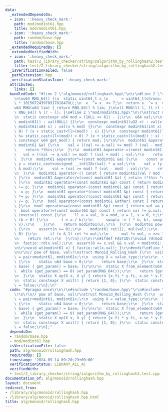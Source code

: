 ```yaml
---
data:
  _extendedDependsOn:
  - icon: ':heavy_check_mark:'
    path: mod/modint61.hpp
    title: mod/modint61.hpp
  - icon: ':heavy_check_mark:'
    path: random/base.hpp
    title: random/base.hpp
  _extendedRequiredBy: []
  _extendedVerifiedWith:
  - icon: ':heavy_check_mark:'
    path: test/2_library_checker/string/zalgorithm_by_rollinghash2.test.cpp
    title: test/2_library_checker/string/zalgorithm_by_rollinghash2.test.cpp
  _isVerificationFailed: false
  _pathExtension: hpp
  _verificationStatusIcon: ':heavy_check_mark:'
  attributes:
    links: []
  bundledCode: "#line 2 \"alg/monoid/rollinghash.hpp\"\n\r\n#line 2 \"random/base.hpp\"\
    \n\nu64 RNG_64() {\n  static uint64_t x_\n      = uint64_t(chrono::duration_cast<chrono::nanoseconds>(chrono::high_resolution_clock::now().time_since_epoch()).count())\
    \ * 10150724397891781847ULL;\n  x_ ^= x_ << 7;\n  return x_ ^= x_ >> 9;\n}\n\n\
    u64 RNG(u64 lim) { return RNG_64() % lim; }\n\nll RNG(ll l, ll r) { return l +\
    \ RNG_64() % (r - l); }\n#line 2 \"mod/modint61.hpp\"\n\r\nstruct modint61 {\r\
    \n  static constexpr u64 mod = (1ULL << 61) - 1;\r\n  u64 val;\r\n  constexpr\
    \ modint61() : val(0ULL) {}\r\n  constexpr modint61(u32 x) : val(x) {}\r\n  constexpr\
    \ modint61(u64 x) : val(x % mod) {}\r\n  constexpr modint61(int x) : val((x <\
    \ 0) ? (x + static_cast<ll>(mod)) : x) {}\r\n  constexpr modint61(ll x) : val(((x\
    \ %= static_cast<ll>(mod)) < 0) ? (x + static_cast<ll>(mod)) : x) {}\r\n  static\
    \ constexpr u64 get_mod() { return mod; }\r\n\r\n  modint61 &operator+=(const\
    \ modint61 &a) {\r\n    val = ((val += a.val) >= mod) ? (val - mod) : val;\r\n\
    \    return *this;\r\n  }\r\n  modint61 &operator-=(const modint61 &a) {\r\n \
    \   val = ((val -= a.val) >= mod) ? (val + mod) : val;\r\n    return *this;\r\n\
    \  }\r\n  modint61 &operator*=(const modint61 &a) {\r\n    const unsigned __int128\
    \ y = static_cast<unsigned __int128>(val) * a.val;\r\n    val = (y >> 61) + (y\
    \ & mod);\r\n    val = (val >= mod) ? (val - mod) : val;\r\n    return *this;\r\
    \n  }\r\n  modint61 operator-() const { return modint61(val ? mod - val : u64(0));\
    \ }\r\n  modint61 &operator/=(const modint61 &a) { return (*this *= a.inverse());\
    \ }\r\n  modint61 operator+(const modint61 &p) const { return modint61(*this)\
    \ += p; }\r\n  modint61 operator-(const modint61 &p) const { return modint61(*this)\
    \ -= p; }\r\n  modint61 operator*(const modint61 &p) const { return modint61(*this)\
    \ *= p; }\r\n  modint61 operator/(const modint61 &p) const { return modint61(*this)\
    \ /= p; }\r\n  bool operator<(const modint61 &other) const { return val < other.val;\
    \ }\r\n  bool operator==(const modint61 &p) const { return val == p.val; }\r\n\
    \  bool operator!=(const modint61 &p) const { return val != p.val; }\r\n  modint61\
    \ inverse() const {\r\n    ll a = val, b = mod, u = 1, v = 0, t;\r\n    while\
    \ (b > 0) {\r\n      t = a / b;\r\n      swap(a -= t * b, b), swap(u -= t * v,\
    \ v);\r\n    }\r\n    return modint61(u);\r\n  }\r\n  modint61 pow(ll n) const\
    \ {\r\n    assert(n >= 0);\r\n    modint61 ret(1), mul(val);\r\n    while (n >\
    \ 0) {\r\n      if (n & 1) ret *= mul;\r\n      mul *= mul, n >>= 1;\r\n    }\r\
    \n    return ret;\r\n  }\r\n};\r\n\r\n#ifdef FASTIO\r\nvoid rd(modint61 &x) {\r\
    \n  fastio::rd(x.val);\r\n  assert(0 <= x.val && x.val < modint61::mod);\r\n}\r\
    \n\r\nvoid wt(modint61 x) { fastio::wt(x.val); }\r\n#endif\n#line 5 \"alg/monoid/rollinghash.hpp\"\
    \n\r\n// pow of base, val\r\nstruct Monoid_Rolling_Hash {\r\n  using value_type\
    \ = pair<modint61, modint61>;\r\n  using X = value_type;\r\n\r\n  static u64 &get_param()\
    \ {\r\n    static u64 base = 0;\r\n    return base;\r\n  }\r\n  static void set_param(u64\
    \ base) { get_param() = base; }\r\n\r\n  static X from_element(u64 x) {\r\n  \
    \  while (get_param() == 0) set_param(RNG_64());\r\n    return {get_param(), x};\r\
    \n  }\r\n  static X op(X x, X y) { return {x.fi * y.fi, x.se * y.fi + y.se}; }\r\
    \n  static constexpr X unit() { return {1, 0}; }\r\n  static constexpr bool commute\
    \ = false;\r\n};\n"
  code: "#pragma once\r\n\r\n#include \"random/base.hpp\"\r\n#include \"mod/modint61.hpp\"\
    \r\n\r\n// pow of base, val\r\nstruct Monoid_Rolling_Hash {\r\n  using value_type\
    \ = pair<modint61, modint61>;\r\n  using X = value_type;\r\n\r\n  static u64 &get_param()\
    \ {\r\n    static u64 base = 0;\r\n    return base;\r\n  }\r\n  static void set_param(u64\
    \ base) { get_param() = base; }\r\n\r\n  static X from_element(u64 x) {\r\n  \
    \  while (get_param() == 0) set_param(RNG_64());\r\n    return {get_param(), x};\r\
    \n  }\r\n  static X op(X x, X y) { return {x.fi * y.fi, x.se * y.fi + y.se}; }\r\
    \n  static constexpr X unit() { return {1, 0}; }\r\n  static constexpr bool commute\
    \ = false;\r\n};"
  dependsOn:
  - random/base.hpp
  - mod/modint61.hpp
  isVerificationFile: false
  path: alg/monoid/rollinghash.hpp
  requiredBy: []
  timestamp: '2024-09-14 09:20:23+09:00'
  verificationStatus: LIBRARY_ALL_AC
  verifiedWith:
  - test/2_library_checker/string/zalgorithm_by_rollinghash2.test.cpp
documentation_of: alg/monoid/rollinghash.hpp
layout: document
redirect_from:
- /library/alg/monoid/rollinghash.hpp
- /library/alg/monoid/rollinghash.hpp.html
title: alg/monoid/rollinghash.hpp
---
```

